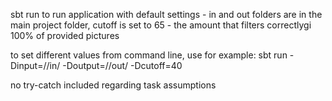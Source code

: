 sbt run 
to run application with default settings - in and out folders are in the main project folder, cutoff is set to 65 - the amount that filters correctlygi 100% of provided pictures

to set different values from command line, use for example:
sbt run -Dinput=/<your-path-here>/in/ -Doutput=/<your-path-here>/out/ -Dcutoff=40

no try-catch included regarding task assumptions
